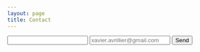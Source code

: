```yaml
---
layout: page
title: Contact
---
```



<form action="https://formspree.io/xavier.avrillier@gmail.com"
      method="POST">
    <input type="text" name="name">
    <input type="email" name="_replyto" placeholder="xavier.avrillier@gmail.com" >
    <input type="hidden" name="_subject" value="Contact form vXav" >
    <input type="submit" value="Send">
</form> 
